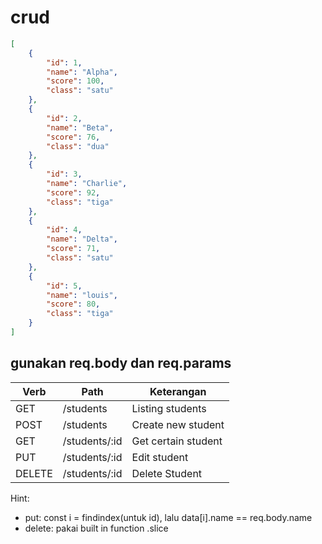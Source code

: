 # crud

```json
[
	{
		"id": 1,
		"name": "Alpha",
		"score": 100,
		"class": "satu"
	},
	{
		"id": 2,
		"name": "Beta",
		"score": 76,
		"class": "dua"
	},
	{
		"id": 3,
		"name": "Charlie",
		"score": 92,
		"class": "tiga"
	},
	{
		"id": 4,
		"name": "Delta",
		"score": 71,
		"class": "satu"
	},
	{
		"id": 5,
		"name": "louis",
		"score": 80,
		"class": "tiga"
	}
]
```

## gunakan req.body dan req.params

| Verb    | Path          | Keterangan           |
| ------- | ------------- | -------------------- |
| GET     | /students     | Listing students     |
| POST    | /students     | Create new student   |
| GET     | /students/:id | Get certain student  |
| PUT     | /students/:id | Edit student         |
| DELETE  | /students/:id | Delete Student       |

Hint:
- put: const i = findindex(untuk id), lalu data[i].name == req.body.name
- delete: pakai built in function .slice
